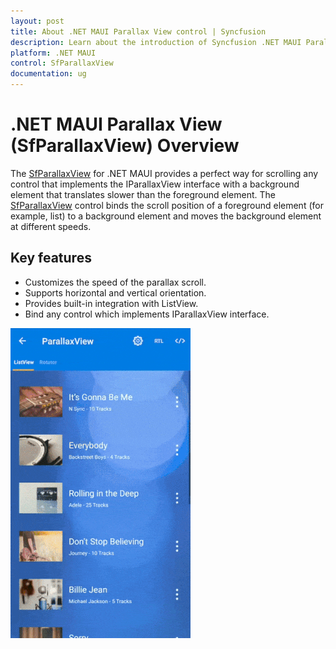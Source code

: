 ```yaml
---
layout: post
title: About .NET MAUI Parallax View control | Syncfusion
description: Learn about the introduction of Syncfusion .NET MAUI Parallax View (SfParallaxView) control, its elements, and more.
platform: .NET MAUI
control: SfParallaxView
documentation: ug
---
```


# .NET MAUI Parallax View (SfParallaxView) Overview

The [SfParallaxView]() for .NET MAUI provides a perfect way for scrolling any control that implements the IParallaxView interface with a background element that translates slower than the foreground element. The [SfParallaxView]() control binds the scroll position of a foreground element (for example, list) to a background element and moves the background element at different speeds.

## Key features

* Customizes the speed of the parallax scroll.
* Supports horizontal and vertical orientation.
* Provides built-in integration with ListView.
* Bind any control which implements IParallaxView interface.

![Overview image of Parallax View](ParallaxView_Images/maui_parallaxview.gif)